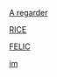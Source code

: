 
[A regarder](Asserv/test.md)

[RICE](Compression/Codage/Rice.md)

[FELIC](Compression/Images/FELIC.md)  


[im](Compression/Images/generation_images/Generation_images.md)  

